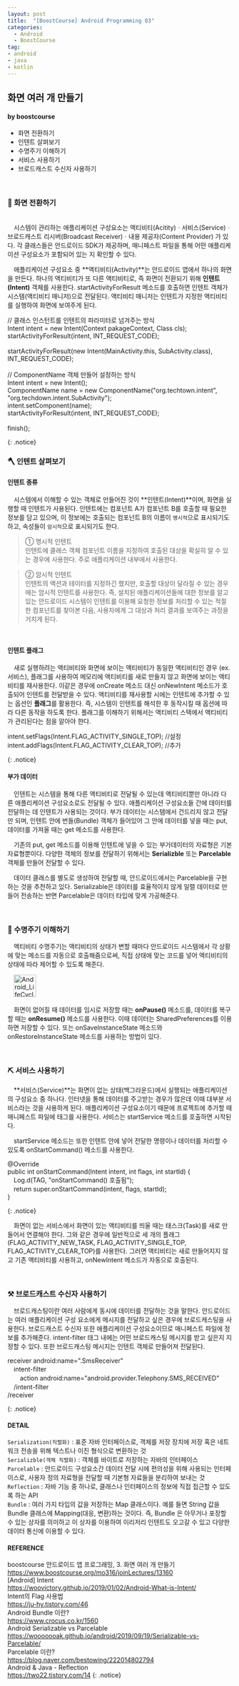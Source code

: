 ```yaml
---
layout: post
title:  "[BoostCourse] Android Programming 03"
categories:
  - Android
  - BoostCourse
tag:
- android 
- java
- kotlin
---
```


## 화면 여러 개 만들기
#### by boostcourse

* 화면 전환하기
* 인텐트 살펴보기
* 수명주기 이해하기
* 서비스 사용하기
* 브로드캐스트 수신자 사용하기

<br>

### 🔑 화면 전환하기
<br>
　시스템이 관리하는 애플리케이션 구성요소는 액티비티(Acitity)ㆍ서비스(Service)ㆍ브로드캐스트 리시버(Broadcast Receiver)ㆍ내용 제공자(Content Provider) 가 있다. 각 클래스들은 안드로이드 SDK가 제공하며, 매니페스트 파일을 통해 어떤 애플리케이션 구성요소가 포함되어 있는 지 확인할 수 있다. 

　애플리케이션 구성요소 중 **액티비티(Activity)**는 안드로이드 앱에서 하나의 화면을 만든다. 하나의 액티비티가 또 다른 액티비티로, 즉 화면이 전환되기 위해 **인텐트(Intent)** 객체를 사용한다. startActivityForResult 메소드를 호출하면 인텐트 객체가 시스템(액티비티 매니저)으로 전달된다. 액티비티 매니저는 인텐트가 지정한 액티비티를 실행하여 화면에 보여주게 된다.

<p>
// 클래스 인스턴트를 인텐트의 파라미터로 넘겨주는 방식 <br>
Intent intent = new Intent(Context pakageContext, Class<?> cls); <br>
startActivityForResult(intent, INT_REQUEST_CODE); <br>
<br>
startActivityForResult(new Intent(MainActivity.this, SubActivity.class), INT_REQUEST_CODE); <br>
<br>
// ComponentName 객체 만들어 설정하는 방식 <br>
Intent intent = new Intent(); <br>
ComponentName name = new ComponentName("org.techtown.intent", "org.techdown.intent.SubActivity"); <br>
intent.setComponent(name); <br>
startActivityForResult(intent, INT_REQUEST_CODE); <br> <br>
finish();
</p>
{: .notice}

<br>

### 🪓 인텐트 살펴보기

#### 인텐트 종류
　시스템에서 이해할 수 있는 객체로 만들어진 것이 **인텐트(Intent)**이며, 화면을 실행할 때 인텐트가 사용된다. 인텐트에는 컴포넌트 A가 컴포넌트 B를 호출할 때 필요한 정보를 담고 있으며, 이 정보에는 호출되는 컴포넌트 B의 이름이 `명시적`으로 표시되기도 하고, 속성들이 `암시적`으로 표시되기도 한다.

 > ① 명시적 인텐트 <br> 인텐트에 클래스 객체 컴포넌트 이름을 지정하여 호출된 대상을 확실히 알 수 있는 경우에 사용한다. 주로 애플리케이션 내부에서 사용한다.

 > ② 암시적 인텐트 <br> 인텐트의 액션과 테이터를 지정하긴 했지만, 호출할 대상이 달라질 수 있는 경우에는 암시적 인텐트를 사용한다. 즉, 설치된 애플리케이션들에 대한 정보를 알고 있는 안드로이드 시스템이 인텐트를 이용해 요청한 정보를 처리할 수 있는 적절한 컴포넌트를 찾아본 다음, 사용자에게 그 대상과 처리 결과를 보여주는 과정을 거치게 된다.

<br>

#### 인텐트 플래그
 　새로 실행하려는 액티비티와 화면에 보이는 액티비티가 동일한 액티비티인 경우 (ex. 서비스), 플래그를 사용하여 메모리에 액티비티를 새로 만들지 않고 화면에 보이는 액티비티를 재사용한다. 이같은 경우에 onCreate 메소드 대신 onNewIntent 메소드가 호출되어 인텐트를 전달받을 수 있다. 액티비티를 재사용할 시에는 인텐트에 추가할 수 있는 옵션인 **플래그**를 활용한다. 즉, 시스템이 인텐트를 해석한 후 동작시킬 때 옵션에 따라 다른 동작을 하도록 한다. 플래그를 이해하기 위해서는 액티비티 스택에서 액티비티가 관리된다는 점을 알아야 한다.

 <p>
 intent.setFlags(Intent.FLAG_ACTIVITY_SINGLE_TOP); //설정 <br>
 intent.addFlags(Intent.FLAG_ACTIVITY_CLEAR_TOP); //추가
 </p>
 {: .notice}

 <br>

#### 부가 데이터

　인텐트는 시스템을 통해 다른 액티비티로 전달될 수 있는데 액티비티뿐만 아니라 다른 애플리케이션 구성요소로도 전달될 수 있다. 애플리케이션 구성요소들 간에 데이터를 전달하는 데 인텐트가 사용되는 것이다. 부가 데이터는 시스템에서 건드리지 않고 전달만 되며, 인텐트 안에 번들(Bundle) 객체가 들어있어 그 안에 데이터를 넣을 때는 put, 데이터를 가져올 때는 get 메소드를 사용한다.

　기존의 put, get 메소드를 이용해 인텐트에 넣을 수 있는 부가데이터의 자료형은 기본 자료형뿐이다. 다양한 객체의 정보를 전달하기 위해서는 **Serializble** 또는 **Parcelable** 객체를 만들어 전달할 수 있다.

　데이터 클래스를 별도로 생성하여 전달할 때, 안드로이드에서는 Parcelable을 구현하는 것을 추천하고 있다. Serializable은 데이터를 효율적이지 않게 일렬 데이터로 만들어 전송하는 반면 Parcelable은 데이터 타입에 맞게 가공해준다.

<br>

### 🔨 수명주기 이해하기

　액티비티 수명주기는 액티비티의 상태가 변할 때마다 안드로이드 시스템에서 각 상황에 맞는 메소드를 자동으로 호출해줌으로써, 직접 상태에 맞는 코드를 넣어 액티비티의 상태에 따라 제어할 수 있도록 해준다.

　<img src="{{ site.url }}/images/android_lifecycle.png" alt="Android_LifeCycle" height="50">

　화면이 없어질 때 데이터를 임시로 저장할 때는 **onPause()** 메소드를, 데이터를 복구할 때는 **onResume()** 메소드를 사용한다. 이때 데이터는 SharedPreferences를 이용하면 저장할 수 있다. 또는 onSaveInstanceState 메소드와 onRestoreInstanceState 메소드를 사용하는 방법이 있다.

<br>

### ⛏ 서비스 사용하기

　**서비스(Service)**는 화면이 없는 상태(백그라운드)에서 실행되는 애플리케이션의 구성요소 중 하나다. 인터넷을 통해 데이터를 주고받는 경우가 많은데 이때 대부분 서비스라는 것을 사용하게 된다. 애플리케이션 구성요소이기 때문에 프로젝트에 추가할 때 매니페스트 파일에 <Service> 태그를 사용한다. 서비스는 startService 메소드를 호출하면 시작된다.

　startService 메소드는 또한 인텐트 안에 넣어 전달한 명령이나 데이터를 처리할 수 있도록 onStartCommand() 메소드를 사용한다. 

<p>
@Override <br>
public int onStartCommand(Intent intent, int flags, int startId) { <br>
　Log.d(TAG, "onStartCommand() 호출됨"); <br>
　return super.onStartCommand(intent, flags, startId); <br>
}
</p>
{: .notice}

　화면이 없는 서비스에서 화면이 있는 액티비티를 띄울 때는 태스크(Task)를 새로 만들어서 연결해야 한다. 그와 같은 경우에 일반적으로 세 개의 플래그(FLAG_ACTIVITY_NEW_TASK, FLAG_ACTIVITY_SINGLE_TOP, FLAG_ACTIVITY_CLEAR_TOP)를 사용한다. 그러면 액티비티는 새로 만들어지지 않고 기존 액티비티를 사용하고, onNewIntent 메소드가 자동으로 호출된다.

<br>

### ⚒ 브로드캐스트 수신자 사용하기

　브로드캐스팅이란 여러 사람에게 동시에 데이터를 전달하는 것을 말한다. 안드로이드는 여러 애플리케이션 구성 요소에게 메시지를 전달하고 싶은 경우에 브로드캐스팅을 사용한다. 브로드캐스트 수신자 또한 애플리케이션 구성요소이므로 매니페스트 파일에 정보를 추가해준다. intent-filter 태그 내에는 어떤 브로드캐스팅 메시지를 받고 싶은지 지정할 수 있다. 또한 브로드캐스팅 메시지는 인텐트 객체로 만들어져 전달된다.

<p>
receiver android:name=".SmsReceiver" <br>
　intent-filter <br>
　　action android:name="android.provider.Telephony.SMS_RECEIVED" <br>
　/intent-filter <br>
/receiver
</p>
{: .notice}

<br>

#### DETAIL
`Serialization(직렬화)` : 표준 자바 인터페이스로, 객체를 저장 장치에 저장 혹은 네트워크 전송을 위해 텍스트나 이진 형식으로 변환하는 것 <br>
`Serializble(객체 직렬화)` : 객체를 바이트로 저장하는 자바의 인터페이스 <br>
`Parcelable` : 안드로이드 구성요소간 데이터 전달 시에 편의성을 위해 사용되는 인터페이스로, 사용자 정의 자료형을 전달할 때 기본형 자료들을 분리하여 보내는 것 <br>
`Reflection` : 자바 기능 중 하나로, 클래스나 인터페이스의 정보에 직접 접근할 수 있도록 하는 API <br>
`Bundle` : 여러 가지 타입의 값을 저장하는 Map 클래스이다. 예를 들면 String 값을 Bundle 클래스에 Mapping(대응, 변환)하는 것이다. 즉, Bundle 은 아무거나 포장할 수 있는 상자를 의미하고 이 상자를 이용하여 이리저리 인텐트도 오고갈 수 있고 다양한 데이터 통신에 이용할 수 있다.

#### REFERENCE
boostcourse 안드로이드 앱 프로그래밍, 3. 화면 여러 개 만들기 <br>
https://www.boostcourse.org/mo316/joinLectures/13160 <br>
[Android] Intent <br>
https://woovictory.github.io/2019/01/02/Android-What-is-Intent/ <br>
Intent의 Flag 사용법 <br>
https://ju-hy.tistory.com/46 <br>
Android Bundle 이란? <br>
https://www.crocus.co.kr/1560 <br>
Android Serializable vs Parcelable <br>
https://wooooooak.github.io/android/2019/09/19/Serializable-vs-Parcelable/ <br>
Parcelable 이란? <br>
https://blog.naver.com/bestowing/222014802794 <br>
Android & Java - Reflection <br>
https://two22.tistory.com/14 
{: .notice}